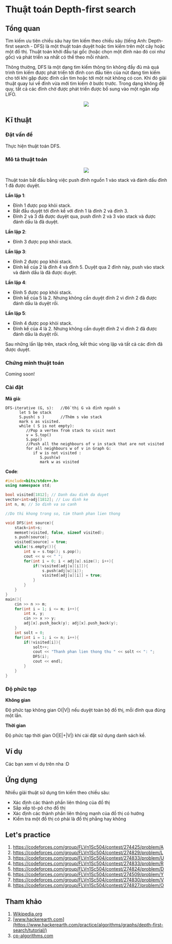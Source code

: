 # Thuật toán Depth-first search

## Tổng quan

Tìm kiếm ưu tiên chiều sâu hay tìm kiếm theo chiều sâu (tiếng Anh: Depth-first search - DFS) là một thuật toán duyệt hoặc tìm kiếm trên một cây hoặc một đồ thị. Thuật toán khởi đầu tại gốc (hoặc chọn một đỉnh nào đó coi như gốc) và phát triển xa nhất có thể theo mỗi nhánh.

Thông thường, DFS là một dạng tìm kiếm thông tin không đầy đủ mà quá trình tìm kiếm được phát triển tới đỉnh con đầu tiên của nút đang tìm kiếm cho tới khi gặp được đỉnh cần tìm hoặc tới một nút không có con. Khi đó giải thuật quay lui về đỉnh vừa mới tìm kiếm ở bước trước. Trong dạng không đệ quy, tất cả các đỉnh chờ được phát triển được bổ sung vào một ngăn xếp LIFO.

<p align = "center"><img src = "https://miro.medium.com/max/1280/0*miG6xdyYzdvrB67S.gif"></p>

## Kĩ thuật

### Đặt vấn đề

Thực hiện thuật toán DFS.

### Mô tả thuật toán

<p align = "center"><img src = "https://he-s3.s3.amazonaws.com/media/uploads/9fa1119.jpg"></p>

Thuật toán bắt đầu bằng việc push đỉnh nguồn 1 vào stack và đánh dấu đỉnh 1 đã được duyệt.

**Lần lặp 1**:

* Đỉnh 1 được pop khỏi stack.
* Bắt đầu duyệt tới đỉnh kề với đỉnh 1 là đỉnh 2 và đỉnh 3.
* Đỉnh 2 và 3 đã được duyệt qua, push đỉnh 2 và 3 vào stack và được đánh dấu là đã duyệt.

**Lần lặp 2**:

* Đỉnh 3 được pop khỏi stack.

**Lần lặp 3**:

* Đỉnh 2 được pop khỏi stack.
* Đỉnh kề của 2 là đỉnh 4 và đỉnh 5. Duyệt qua 2 đỉnh này, push vào stack và đánh dấu là đã được duyệt.

**Lần lặp 4**:

* Đỉnh 5 được pop khỏi stack.
* Đỉnh kề của 5 là 2. Nhưng không cần duyệt đỉnh 2 vì đỉnh 2 đã được đánh dấu là duyệt rồi.

**Lần lặp 5**:

* Đỉnh 4 được pop khỏi stack.
* Đỉnh kề của 4 là 2. Nhưng không cần duyệt đỉnh 2 vì đỉnh 2 đã được đánh dấu là duyệt rồi.

Sau những lần lặp trên, stack rỗng, kết thúc vòng lặp và tất cả các đỉnh đã được duyệt.

### Chứng minh thuật toán

Coming soon!

### Cài đặt

**Mã giả**:
```
DFS-iterative (G, s):   //Đồ thị G và đỉnh nguồn s
      let S be stack
      S.push( s )       //Thêm s vào stack
      mark s as visited.
      while ( S is not empty):
         //Pop a vertex from stack to visit next
         v = S.top()
         S.pop()
         //Push all the neighbours of v in stack that are not visited   
         for all neighbours w of v in Graph G:
            if w is not visited :
               S.push(w)         
               mark w as visited
```

**Code**:
```C++
#include<bits/stdc++.h>
using namespace std;

bool visited[1812]; // Danh dau dinh da duyet
vector<int>adj[1812]; // Luu dinh ke
int n, m; // So dinh va so canh

//Do thi khong trong so, tim thanh phan lien thong

void DFS(int source){
	stack<int>s;
	memset(visited, false, sizeof visited);
	s.push(source);
	visited[source] = true;
	while(!s.empty()){
		int u = s.top(); s.pop();
		cout << u << " ";
		for(int i = 0; i < adj[u].size(); i++){
			if(!visited[adj[u][i]]){
				s.push(adj[u][i]);
				visited[adj[u][i]] = true;
			}
		}
	}	
}
main(){
	cin >> n >> m;
	for(int i = 1; i <= m; i++){
		int x, y;
		cin >> x >> y;
		adj[x].push_back(y); adj[x].push_back(y);
	}
	int solt = 0;
	for(int i = 1; i <= n; i++){
		if(!visited[i]){
			solt++;
			cout << "Thanh phan lien thong thu " << solt << ": ";
			DFS(i);
			cout << endl;
		}
	}
}
```

### Độ phức tạp

**Không gian**

Độ phức tạp không gian O(|V|) nếu duyệt toàn bộ đồ thị, mỗi đỉnh qua đúng một lần.

**Thời gian**

Độ phức tạp thời gian O(|E|+|V|) khi cài đặt sử dụng danh sách kề.

## Ví dụ

Các bạn xem ví dụ trên nha :D

## Ứng dụng

Nhiều giải thuật sử dụng tìm kiếm theo chiều sâu:

* Xác định các thành phần liên thông của đồ thị
* Sắp xếp tô-pô cho đồ thị
* Xác định các thành phần liên thông mạnh của đồ thị có hướng
* Kiểm tra một đồ thị có phải là đồ thị phẳng hay không

## Let's practice

1. https://codeforces.com/group/FLVn1Sc504/contest/274425/problem/A
2. https://codeforces.com/group/FLVn1Sc504/contest/274829/problem/L
3. https://codeforces.com/group/FLVn1Sc504/contest/274833/problem/U
4. https://codeforces.com/group/FLVn1Sc504/contest/274833/problem/R
5. https://codeforces.com/group/FLVn1Sc504/contest/274824/problem/D
6. https://codeforces.com/group/FLVn1Sc504/contest/274509/problem/Y
7. https://codeforces.com/group/FLVn1Sc504/contest/274830/problem/V
8. https://codeforces.com/group/FLVn1Sc504/contest/274827/problem/O

## Tham khảo
1. [Wikipedia.org](https://vi.wikipedia.org/wiki/T%C3%ACm_ki%E1%BA%BFm_theo_chi%E1%BB%81u_s%C3%A2u)
2. [www.hackerearth.com](https://www.hackerearth.com/practice/algorithms/graphs/depth-first-search/tutorial/)
3. [cp-algorithms.com](https://cp-algorithms.com/graph/depth-first-search.html)

